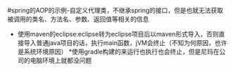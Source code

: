 #spring的AOP的示例-自定义代理类，不继承spring的接口，但是也就无法获取被调用的类名、方法名、参数、返回值等相关的信息
* 使用maven的eclipse:eclipse转为eclipse项目后以maven形式导入，否则直接导入普通java项目的话，执行main函数，jVM会终止（不知为何原因，也许是系统环境原因）
*使用gradle构建的来运行也执行也会终止，但是尼玛在公司的电脑环境上就都没问题

